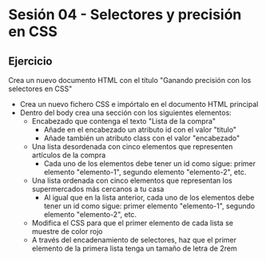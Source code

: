 # Sesión 04 - Selectores y precisión en CSS
## Ejercicio
Crea un nuevo documento HTML con el título "Ganando precisión con los selectores en CSS"
- Crea un nuevo fichero CSS e impórtalo en el documento HTML principal
- Dentro del body crea una sección con los siguientes elementos:
    - Encabezado que contenga el texto "Lista de la compra"
        - Añade en el encabezado un atributo id con el valor "titulo"
        - Añade también un atributo class con el valor "encabezado"
    - Una lista desordenada con cinco elementos que representen artículos de la compra
        - Cada uno de los elementos debe tener un id como sigue: primer elemento "elemento-1", segundo elemento "elemento-2", etc.
    - Una lista ordenada con cinco elementos que representan los supermercados más cercanos a tu casa
        - Al igual que en la lista anterior, cada uno de los elementos debe tener un id como sigue: primer elemento "elemento-1", segundo elemento "elemento-2", etc.
    - Modifica el CSS para que el primer elemento de cada lista se muestre de color rojo
    - A través del encadenamiento de selectores, haz que el primer elemento de la primera lista tenga un tamaño de letra de 2rem